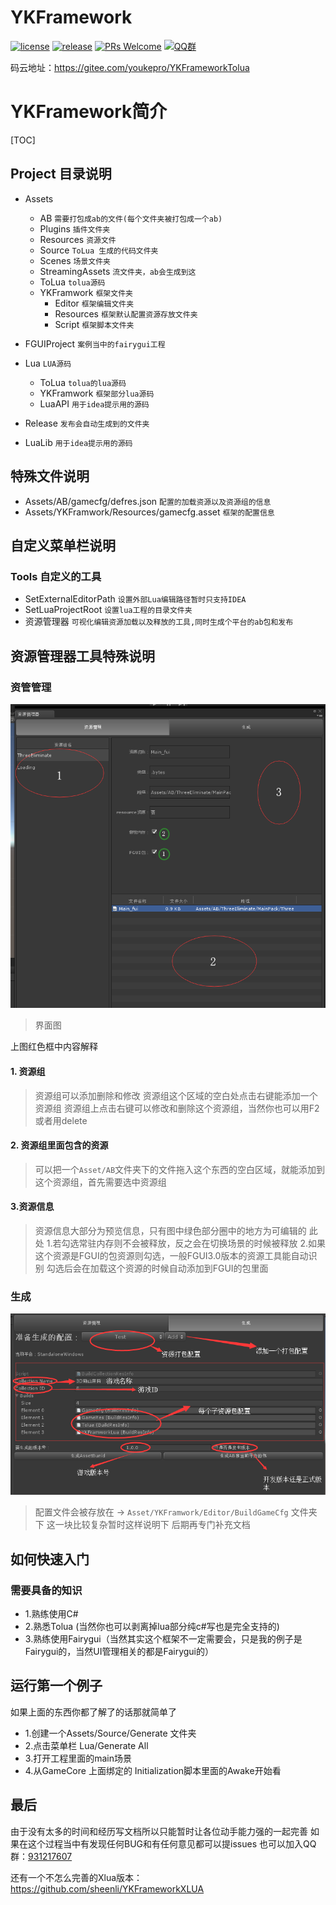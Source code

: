 # YKFramework
[![license](http://img.shields.io/badge/license-MIT-blue.svg)](https://github.com/sheenli/YKFrameworkTolua/blob/master/LICENSE.TXT)
[![release](https://img.shields.io/badge/release-v1.0.0-blue.svg)](https://github.com/Tencent/xLua/releases)
[![PRs Welcome](https://img.shields.io/badge/PRs-welcome-blue.svg)](https://github.com/sheenli/YKFrameworkTolua/pulls)
[![QQ群](https://img.shields.io/gitter/room/nwjs/nw.js.svg)](https://jq.qq.com/?_wv=1027&k=5kT8aGe)

码云地址：https://gitee.com/youkepro/YKFrameworkTolua

# YKFramework简介
[TOC]

## Project 目录说明

*  Assets
	*  AB `需要打包成ab的文件(每个文件夹被打包成一个ab)`
	*  Plugins `插件文件夹`
	*  Resources `资源文件`
	*  Source `ToLua 生成的代码文件夹`
	*  Scenes  `场景文件夹`
	*  StreamingAssets `流文件夹，ab会生成到这` 
	*  ToLua `tolua源码`
	*  YKFramwork   `框架文件夹`
		*  Editor `框架编辑文件夹`
		*  Resources `框架默认配置资源存放文件夹`
		*  Script `框架脚本文件夹`
* FGUIProject `案例当中的fairygui工程`
* Lua `LUA源码`
	* ToLua `tolua的lua源码`
	* YKFramwork `框架部分lua源码`
	* LuaAPI `用于idea提示用的源码`

* Release `发布会自动生成到的文件夹`
* LuaLib `用于idea提示用的源码`

## 特殊文件说明
 
* Assets/AB/gamecfg/defres.json   `配置的加载资源以及资源组的信息`
* Assets/YKFramwork/Resources/gamecfg.asset `框架的配置信息`


## 自定义菜单栏说明
### Tools 自定义的工具
* SetExternalEditorPath `设置外部Lua编辑路径暂时只支持IDEA`
* SetLuaProjectRoot `设置lua工程的目录文件夹`
* 资源管理器 `可视化编辑资源加载以及释放的工具,同时生成个平台的ab包和发布`


## 资源管理器工具特殊说明





### 资管管理
![Alt text](./1539426281699.png)
>界面图

上图红色框中内容解释
#### 1. 资源组 
>资源组可以添加删除和修改
>资源组这个区域的空白处点击右键能添加一个资源组
>资源组上点击右键可以修改和删除这个资源组，当然你也可以用F2或者用delete

#### 2. 资源组里面包含的资源
>可以把一个`Asset/AB`文件夹下的文件拖入这个东西的空白区域，就能添加到这个资源组，首先需要选中资源组

#### 3.资源信息
>资源信息大部分为预览信息，只有图中绿色部分圈中的地方为可编辑的
>此处
>1.若勾选常驻内存则不会被释放，反之会在切换场景的时候被释放
>2.如果这个资源是FGUI的包资源则勾选，一般FGUI3.0版本的资源工具能自动识别
>勾选后会在加载这个资源的时候自动添加到FGUI的包里面

### 生成
![Alt text](./1539427520536.png)
>配置文件会被存放在 -> `Asset/YKFramwork/Editor/BuildGameCfg` 文件夹下
>这一块比较复杂暂时这样说明下
>后期再专门补充文档


## 如何快速入门
### 需要具备的知识
* 1.熟练使用C#
* 2.熟悉Tolua (当然你也可以剥离掉lua部分纯c#写也是完全支持的)
* 3.熟练使用Fairygui（当然其实这个框架不一定需要会，只是我的例子是Fairygui的，当然UI管理相关的都是Fairygui的）
## 运行第一个例子
如果上面的东西你都了解了的话那就简单了

* 1.创建一个Assets/Source/Generate 文件夹
* 2.点击菜单栏 Lua/Generate All 
* 3.打开工程里面的main场景
* 4.从GameCore 上面绑定的 Initialization脚本里面的Awake开始看


## 最后
由于没有太多的时间和经历写文档所以只能暂时让各位动手能力强的一起完善
如果在这个过程当中有发现任何BUG和有任何意见都可以提issues
也可以加入QQ群：[931217607](https://jq.qq.com/?_wv=1027&k=5kT8aGe)

还有一个不怎么完善的Xlua版本：
https://github.com/sheenli/YKFrameworkXLUA